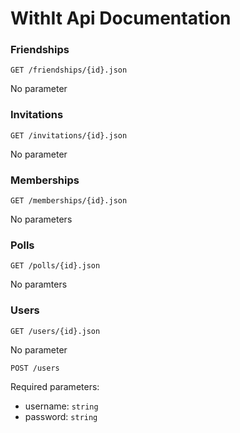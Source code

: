 # WithIt Api Documentation

### Friendships

    GET /friendships/{id}.json
    
No parameter

### Invitations

    GET /invitations/{id}.json
    
No parameter

### Memberships

    GET /memberships/{id}.json
    
No parameters

### Polls

    GET /polls/{id}.json

No paramters

### Users

    GET /users/{id}.json

No parameter    

    POST /users
  
Required parameters:

* username: `string`
* password: `string`
